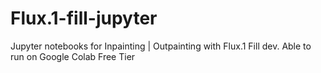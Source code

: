 # Flux.1-fill-jupyter
Jupyter notebooks for Inpainting | Outpainting with Flux.1 Fill dev. Able to run on Google Colab Free Tier
